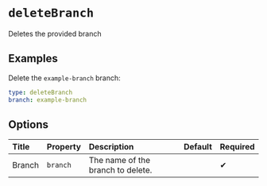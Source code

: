 # `deleteBranch`

Deletes the provided branch

## Examples

Delete the `example-branch` branch:

```yaml
type: deleteBranch
branch: example-branch
```

## Options

| Title | Property | Description | Default | Required |
| :---- | :--- | :---------- | :------ | :------- |
| Branch | `branch` | The name of the branch to delete.  |  | ✔ |

